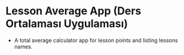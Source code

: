 # Lesson Average App (Ders Ortalaması Uygulaması)
* A total average calculator app for lesson points and listing lessons names.
